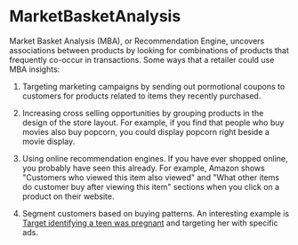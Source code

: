 # MarketBasketAnalysis
Market Basket Analysis (MBA), or Recommendation Engine, uncovers associations between products by looking for combinations of products that frequently co-occur in transactions.  Some ways that a retailer could use MBA insights:

1. Targeting marketing campaigns by sending out pormotional coupons to customers for products related to items they recently purchased.

2. Increasing cross selling opportunities by grouping products in the design of the store layout.  For example, if you find that people who buy movies also buy popcorn, you could display popcorn right beside a movie display.

3. Using online recommendation engines.  If you have ever shopped online, you probably have seen this already.  For example, Amazon shows "Customers who viewed this item also viewed" and "What other items do customer buy after viewing this item" sections when you click on a product on their website.  

4. Segment customers based on buying patterns.  An interesting example is [Target identifying a teen was pregnant](http://techland.time.com/2012/02/17/how-target-knew-a-high-school-girl-was-pregnant-before-her-parents/) and targeting her with specific ads.
